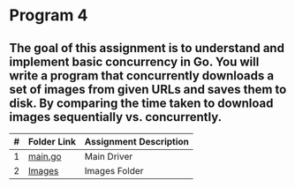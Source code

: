 # Program 4
## The goal of this assignment is to understand and implement basic concurrency in Go. You will write a program that concurrently downloads a set of images from given URLs and saves them to disk. By comparing the time taken to download images sequentially vs. concurrently.

|   #   | Folder Link | Assignment Description |
| :---: | ----------- | ---------------------- |
|  1 | [main.go](https://github.com/huyngo878/4143-PLC-HuyNgo/tree/main/Assignments/P01)    |  Main Driver |
|  2  | [Images](https://github.com/huyngo878/4143-PLC-HuyNgo/tree/main/Assignments/P04) | Images Folder |
